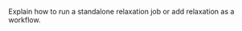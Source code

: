 <!-- TODO by MH -->
Explain how to run a standalone relaxation job or add relaxation as a workflow.
